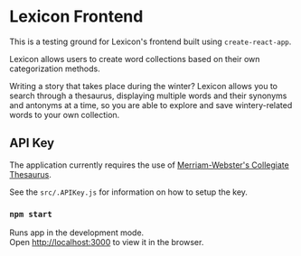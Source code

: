 # Lexicon Frontend
This is a testing ground for Lexicon's frontend built using ```create-react-app```.

Lexicon allows users to create word collections based on their own categorization methods.

Writing a story that takes place during the winter? Lexicon allows you to search through a thesaurus, displaying multiple words
and their synonyms and antonyms at a time, so you are able to explore and save wintery-related words to your own collection.

## API Key
The application currently requires the use of [Merriam-Webster's Collegiate Thesaurus](https://dictionaryapi.com/products/api-collegiate-thesaurus).

See the ```src/.APIKey.js``` for information on how to setup the key.

### `npm start`

Runs app in the development mode.\
Open [http://localhost:3000](http://localhost:3000) to view it in the browser.
